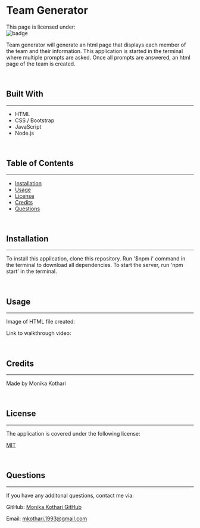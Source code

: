 # <strong>Team Generator</strong>
This page is licensed under: </br>
![badge](https://img.shields.io/badge/License-MIT-blue.svg)

Team generator will generate an html page that displays each member of the team and their information. This application is started in the terminal where multiple prompts are asked. Once all prompts are answered, an html page of the team is created.

<br>

## Built With
---
* HTML
* CSS / Bootstrap
* JavaScript
* Node.js

<br>

## Table of Contents
---
- [Installation](#installation)
- [Usage](#usage)
- [License](#license)
- [Credits](#credits)
- [Questions](#questions)

<br>

## Installation
---
To install this application, clone this repository. Run '$npm i' command in the terminal to download all dependencies. To start the server, run 'npm start' in the terminal.

<br>

## Usage
---
Image of HTML file created:


Link to walkthrough video:


<br>

## Credits
---

Made by Monika Kothari

<br>

## License
---

The application is covered under the following license:

[MIT](https://opensource.org/licenses/MIT)

<br>

## Questions
---

If you have any additonal questions, contact me via:

GitHub: [Monika Kothari GitHub](https://github.com/mkothari93)

Email: <mkothari.1993@gmail.com>

<br>
